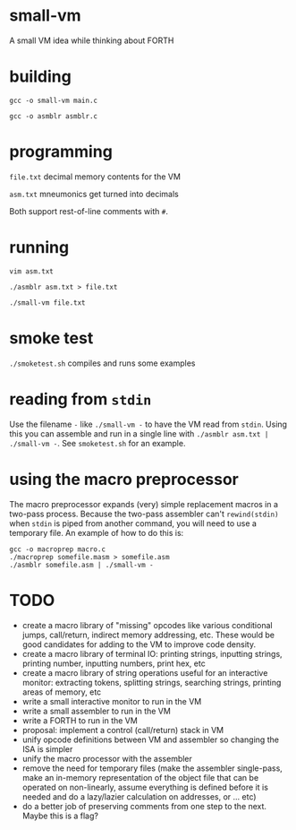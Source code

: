 # small-vm
A small VM idea while thinking about FORTH

# building
`gcc -o small-vm main.c`

`gcc -o asmblr asmblr.c`

# programming
`file.txt` decimal memory contents for the VM

`asm.txt`  mneumonics get turned into decimals

Both support rest-of-line comments with `#`. 

# running
`vim asm.txt`

`./asmblr asm.txt > file.txt`

`./small-vm file.txt`

# smoke test
`./smoketest.sh` compiles and runs some examples

# reading from `stdin`
Use the filename `-` like `./small-vm -` to have the VM read from `stdin`. Using this you can assemble and run in a single line with `./asmblr asm.txt | ./small-vm -`. See `smoketest.sh` for an example.

# using the macro preprocessor
The macro preprocessor expands (very) simple replacement macros in a two-pass process. Because the two-pass assembler can't `rewind(stdin)` when `stdin` is piped from another command, you will need to use a temporary file. An example of how to do this is:
```
gcc -o macroprep macro.c
./macroprep somefile.masm > somefile.asm
./asmblr somefile.asm | ./small-vm -
```

# TODO
- create a macro library of "missing" opcodes like various conditional jumps, call/return, indirect memory addressing, etc. These would be good candidates for adding to the VM to improve code density.
- create a macro library of terminal IO: printing strings, inputting strings, printing number, inputting numbers, print hex, etc
- create a macro library of string operations useful for an interactive monitor: extracting tokens, splitting strings, searching strings, printing areas of memory, etc
- write a small interactive monitor to run in the VM
- write a small assembler to run in the VM
- write a FORTH to run in the VM
- proposal: implement a control (call/return) stack in VM
- unify opcode definitions between VM and assembler so changing the ISA is simpler
- unify the macro processor with the assembler
- remove the need for temporary files (make the assembler single-pass, make an in-memory representation of the object file that can be operated on non-linearly, assume everything is defined before it is needed and do a lazy/lazier calculation on addresses, or ... etc)
- do a better job of preserving comments from one step to the next. Maybe this is a flag?
